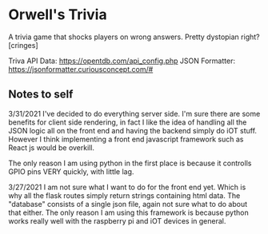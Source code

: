 # Orwell's Trivia
A trivia game that shocks players on wrong answers. Pretty dystopian right? [cringes]

Triva API Data: https://opentdb.com/api_config.php
JSON Formatter: https://jsonformatter.curiousconcept.com/#

## Notes to self
3/31/2021
I've decided to do everything server side. I'm sure there are some benefits for client side rendering, in fact I like the idea of handling all the JSON logic all on the front end and having the backend simply do iOT stuff. However I think implementing a front end javascript framework such as React js would be overkill. 

The only reason I am using python in the first place is because it controlls GPIO pins VERY quickly, with little lag.

3/27/2021
I am not sure what I want to do for the front end yet. Which is why all the flask routes simply return strings
containing html data. The "database" consists of a single json file, again not sure what to do about that either.
The only reason I am using this framework is because python works really well with the raspberry pi and iOT devices in general.
